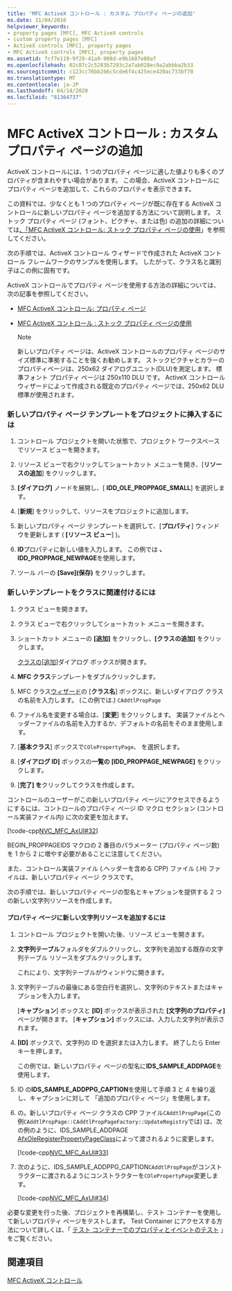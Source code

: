 ```yaml
---
title: 'MFC ActiveX コントロール : カスタム プロパティ ページの追加'
ms.date: 11/04/2016
helpviewer_keywords:
- property pages [MFC], MFC ActiveX controls
- custom property pages [MFC]
- ActiveX controls [MFC], property pages
- MFC ActiveX controls [MFC], property pages
ms.assetid: fcf7e119-9f29-41a9-908d-e9b1607e08af
ms.openlocfilehash: 02c87c2c5283b7293c2a7ab028ec9a2abbba2b33
ms.sourcegitcommit: c123cc76bb2b6c5cde6f4c425ece420ac733bf70
ms.translationtype: MT
ms.contentlocale: ja-JP
ms.lasthandoff: 04/14/2020
ms.locfileid: "81364737"
---
```

# <a name="mfc-activex-controls-adding-another-custom-property-page"></a>MFC ActiveX コントロール : カスタム プロパティ ページの追加

ActiveX コントロールには、1 つのプロパティ ページに適した値よりも多くのプロパティが含まれやすい場合があります。 この場合、ActiveX コントロールにプロパティ ページを追加して、これらのプロパティを表示できます。

この資料では、少なくとも 1 つのプロパティ ページが既に存在する ActiveX コントロールに新しいプロパティ ページを追加する方法について説明します。 ストック プロパティ ページ (フォント、ピクチャ、または色) の追加の詳細については[、「MFC ActiveX コントロール: ストック プロパティ ページの使用](../mfc/mfc-activex-controls-using-stock-property-pages.md)」を参照してください。

次の手順では、ActiveX コントロール ウィザードで作成された ActiveX コントロール フレームワークのサンプルを使用します。 したがって、クラス名と識別子はこの例に固有です。

ActiveX コントロールでプロパティ ページを使用する方法の詳細については、次の記事を参照してください。

- [MFC ActiveX コントロール: プロパティ ページ](../mfc/mfc-activex-controls-property-pages.md)

- [MFC ActiveX コントロール : ストック プロパティ ページの使用](../mfc/mfc-activex-controls-using-stock-property-pages.md)

    > [!NOTE]
    >  新しいプロパティ ページは、ActiveX コントロールのプロパティ ページのサイズ標準に準拠することを強くお勧めします。 ストックピクチャとカラーのプロパティページは、250x62 ダイアログユニット(DLU)を測定します。 標準フォント プロパティ ページは 250x110 DLU です。 ActiveX コントロール ウィザードによって作成される既定のプロパティ ページでは、250x62 DLU 標準が使用されます。

### <a name="to-insert-a-new-property-page-template-into-your-project"></a>新しいプロパティ ページ テンプレートをプロジェクトに挿入するには

1. コントロール プロジェクトを開いた状態で、プロジェクト ワークスペースでリソース ビューを開きます。

1. リソース ビューで右クリックしてショートカット メニューを開き、[**リソースの追加**] をクリックします。

1. **[ダイアログ]** ノードを展開し、[ **IDD_OLE_PROPPAGE_SMALL**] を選択します。

1. [**新規**] をクリックして、リソースをプロジェクトに追加します。

1. 新しいプロパティ ページ テンプレートを選択して、[**プロパティ**] ウィンドウを更新します ( **[リソース ビュー**] )。

1. **ID**プロパティに新しい値を入力します。 この例では **、IDD_PROPPAGE_NEWPAGE**を使用します。

1. ツール バーの **[Save]\(保存\)** をクリックします。

### <a name="to-associate-the-new-template-with-a-class"></a>新しいテンプレートをクラスに関連付けるには

1. クラス ビューを開きます。

1. クラス ビューで右クリックしてショートカット メニューを開きます。

1. ショートカット メニューの **[追加]** をクリックし、**[クラスの追加]** をクリックします。

   [クラスの[追加]](../ide/add-class-dialog-box.md)ダイアログ ボックスが開きます。

1. **MFC クラス**テンプレートをダブルクリックします。

1. MFC クラス[ウィザード](../mfc/reference/mfc-add-class-wizard.md)の [**クラス名**] ボックスに、新しいダイアログ クラスの名前を入力します。 (この例では.) `CAddtlPropPage`

1. ファイル名を変更する場合は、[**変更**] をクリックします。 実装ファイルとヘッダーファイルの名前を入力するか、デフォルトの名前をそのまま使用します。

1. [**基本クラス**] ボックスで`COlePropertyPage`、 を選択します。

1. [**ダイアログ ID]** ボックスの**一覧の [IDD_PROPPAGE_NEWPAGE]** をクリックします。

1. [**完了] を**クリックしてクラスを作成します。

コントロールのユーザーがこの新しいプロパティ ページにアクセスできるようにするには、コントロールのプロパティ ページ ID マクロ セクション (コントロール実装ファイル内) に次の変更を加えます。

[!code-cpp[NVC_MFC_AxUI#32](../mfc/codesnippet/cpp/mfc-activex-controls-adding-another-custom-property-page_1.cpp)]

BEGIN_PROPPAGEIDS マクロの 2 番目のパラメーター (プロパティ ページ数) を 1 から 2 に増やす必要があることに注意してください。

また、コントロール実装ファイル (.ヘッダーを含める CPP) ファイル (.H) ファイルは、新しいプロパティ ページ クラスです。

次の手順では、新しいプロパティ ページの型名とキャプションを提供する 2 つの新しい文字列リソースを作成します。

#### <a name="to-add-new-string-resources-to-a-property-page"></a>プロパティ ページに新しい文字列リソースを追加するには

1. コントロール プロジェクトを開いた後、リソース ビューを開きます。

1. **文字列テーブル**フォルダをダブルクリックし、文字列を追加する既存の文字列テーブル リソースをダブルクリックします。

   これにより、文字列テーブルがウィンドウに開きます。

1. 文字列テーブルの最後にある空白行を選択し、文字列のテキストまたはキャプションを入力します。

   [**キャプション**] ボックスと **[ID]** ボックスが表示された **[文字列のプロパティ]** ページが開きます。 [**キャプション]** ボックスには、入力した文字列が表示されます。

1. **[ID]** ボックスで、文字列の ID を選択または入力します。 終了したら Enter キーを押します。

   この例では、新しいプロパティ ページの型名に**IDS_SAMPLE_ADDPAGE**を使用します。

1. ID の**IDS_SAMPLE_ADDPPG_CAPTION**を使用して手順 3 と 4 を繰り返し、キャプションに対して 「追加のプロパティ ページ」を使用します。

1. の。新しいプロパティ ページ クラスの CPP ファイル`CAddtlPropPage`(この例`CAddtlPropPage::CAddtlPropPageFactory::UpdateRegistry`では) は、次の例のように、IDS_SAMPLE_ADDPAGE [AfxOleRegisterPropertyPageClass](../mfc/reference/registering-ole-controls.md#afxoleregisterpropertypageclass)によって渡されるように変更します。

   [!code-cpp[NVC_MFC_AxUI#33](../mfc/codesnippet/cpp/mfc-activex-controls-adding-another-custom-property-page_2.cpp)]

1. 次のように、IDS_SAMPLE_ADDPPG_CAPTION`CAddtlPropPage`がコンストラクターに渡されるようにコンストラクターを`COlePropertyPage`変更します。

   [!code-cpp[NVC_MFC_AxUI#34](../mfc/codesnippet/cpp/mfc-activex-controls-adding-another-custom-property-page_3.cpp)]

必要な変更を行った後、プロジェクトを再構築し、テスト コンテナーを使用して新しいプロパティ ページをテストします。 Test Container にアクセスする方法について詳しくは、「 [テスト コンテナーでのプロパティとイベントのテスト](../mfc/testing-properties-and-events-with-test-container.md) 」をご覧ください。

## <a name="see-also"></a>関連項目

[MFC ActiveX コントロール](../mfc/mfc-activex-controls.md)
